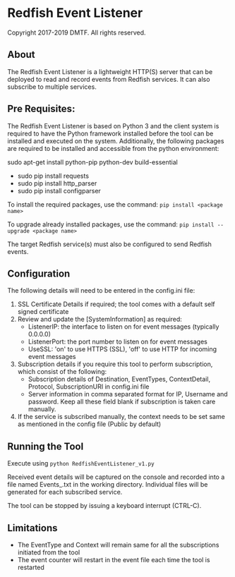 # Redfish Event Listener

Copyright 2017-2019 DMTF. All rights reserved.

## About

The Redfish Event Listener is a lightweight HTTP(S) server that can be deployed to read and record events from Redfish services.  It can also subscribe to multiple services.

## Pre Requisites:

The Redfish Event Listener is based on Python 3 and the client system is required to have the Python framework installed before the tool can be installed and executed on the system.  Additionally, the following packages are required to be installed and accessible from the python environment:

sudo apt-get install python-pip python-dev build-essential 


* sudo pip install requests
* sudo pip install http_parser
* sudo pip install configparser

To install the required packages, use the command:
`pip install <package name>`

To upgrade already installed packages, use the command:
`pip install --upgrade <package name>`

The target Redfish service(s) must also be configured to send Redfish events.

## Configuration

The following details will need to be entered in the config.ini file:

1. SSL Certificate Details if required; the tool comes with a default self signed certificate
2. Review and update the [SystemInformation] as required:
    * ListenerIP: the interface to listen on for event messages (typically 0.0.0.0)
    * ListenerPort: the port number to listen on for event messages
    * UseSSL: 'on' to use HTTPS (SSL), 'off' to use HTTP for incoming event messages
3. Subscription details if you require this tool to perform subscription, which consist of the following:
    * Subscription details of Destination, EventTypes, ContextDetail, Protocol, SubscriptionURI in config.ini file
    * Server information in comma separated format for IP, Username and password. Keep all these field blank if subscription is taken care manually.
4. If the service is subscribed manually, the context needs to be set same as mentioned in the config file (Public by default)

## Running the Tool

Execute using `python RedfishEventListener_v1.py`

Received event details will be captured on the console and recorded into a file named Events_<Service IP>.txt in the working directory.  Individual files will be generated for each subscribed service.

The tool can be stopped by issuing a keyboard interrupt (CTRL-C).

## Limitations

* The EventType and Context will remain same for all the subscriptions initiated from the tool
* The event counter will restart in the event file each time the tool is restarted
